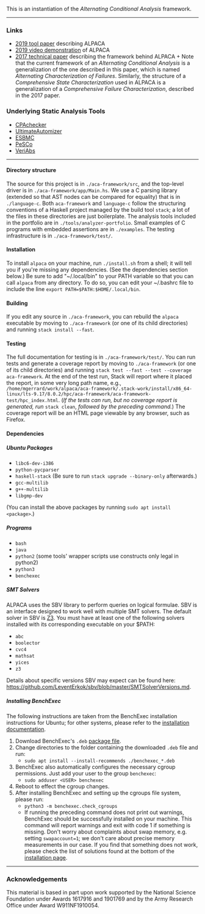 This is an instantiation of the 
*Alternating Conditional Analysis* framework.

---

### Links

- [2019 tool paper](https://bitbucket.org/mgerrard/alpaca/raw/81184644b101f170ce74713fc99b8a6a348ef94f/aca-framework/doc/icse_2019_tool.pdf)
  describing ALPACA
- [2019 video demonstration](https://youtu.be/H2yXtvODurQ) of ALPACA
- [2017 technical paper](https://bitbucket.org/mgerrard/alpaca/raw/81184644b101f170ce74713fc99b8a6a348ef94f/aca-framework/doc/ase_2017_technical.pdf) describing the framework
  behind ALPACA 
      + Note that the current framework of an
        *Alternating Conditional Analysis* is a generalization
        of the one described in this paper, which is named
        *Alternating Characterization of Failures*. Similarly,
        the structure of a *Comprehensive State Characterization*
        used in ALPACA is a generalization of a 
        *Comprehensive Failure Characterization*,
        described in the 2017 paper.
        
### Underlying Static Analysis Tools

* [CPAchecker](https://cpachecker.sosy-lab.org/)
* [UltimateAutomizer](https://ultimate.informatik.uni-freiburg.de/)
* [ESBMC](http://esbmc.org/)
* [PeSCo](https://link.springer.com/chapter/10.1007/978-3-030-17502-3_19)
* [VeriAbs](https://link.springer.com/chapter/10.1007/978-3-319-89963-3_32)

---

#### Directory structure

The source for this project is in
`./aca-framework/src`, and the top-level
driver is in `./aca-framework/app/Main.hs`. 
We use a C parsing
library (extended so that AST nodes can
be compared for equality) that is in
`./language-c`.  Both `aca-framework`
and `language-c` follow the structuring
conventions of a Haskell project
managed by the build tool `stack`; a
lot of the files in these directories
are just boilerplate. The analysis
tools included in the portfolio
are in `./tools/analyzer-portfolio`. 
Small examples of
C programs with embedded assertions
are in `./examples`.
The testing infrastructure is in
`./aca-framework/test/`.

#### Installation

To install `alpaca` on your machine,
run `./install.sh` from a shell; it
will tell you if you're missing any
dependencies.
(See the dependencies section below.)
Be sure to add "~/.local/bin" 
to your PATH variable so that you can 
call `alpaca` from any directory. 
To do so, you can edit your ~/.bashrc file 
to include the line 
`export PATH=$PATH:$HOME/.local/bin`.

#### Building

If you edit any source in
`./aca-framework`, you can rebuild
the `alpaca` executable by moving to
`./aca-framework` (or one of its child
directories) and running
`stack install --fast`.

#### Testing

The full documentation for testing is in
`./aca-framework/test/`.
You can run tests and generate a coverage report by 
moving to `./aca-framework` (or one of its child
directories) and running
`stack test --fast --test --coverage aca-framework`.
At the end of the test run, Stack will report where it placed the report, 
in some very long path name, e.g.,
`/home/mgerrard/work/alpaca/aca-framework/.stack-work/install/x86_64-linux/lts-9.17/8.0.2/hpc/aca-framework/aca-framework-test/hpc_index.html`.
(*If the tests can run, but no coverage report is 
generated, run* `stack clean`, *followed by the preceding
command.*)
The coverage report will be an HTML page viewable
by any browser, such as Firefox.

#### Dependencies
##### Ubuntu Packages
+ `libc6-dev-i386`
+ `python-pycparser`
+ `haskell-stack` (Be sure to run `stack upgrade --binary-only` afterwards.)
+ `gcc-multilib `
+ `g++-multilib`
+ `libgmp-dev`

(You can install the above packages by running `sudo apt install <package>`.)

##### Programs
+ `bash`
+ `java`
+ `python2` (some tools' wrapper scripts use constructs only legal in python2)
+ `python3`
+ `benchexec`

##### SMT Solvers

ALPACA uses the SBV library to perform queries on logical formulae. SBV is an interface
designed to work well with multiple SMT solvers.
The default solver in SBV is [Z3](https://github.com/Z3Prover/z3).
You must have at least one of the following
solvers installed with its corresponding executable on your $PATH:

+ `abc`
+ `boolector`
+ `cvc4`
+ `mathsat`
+ `yices`
+ `z3`

Details about specific versions SBV may expect can be found here: 
https://github.com/LeventErkok/sbv/blob/master/SMTSolverVersions.md.

##### Installing BenchExec

The following instructions are taken from the BenchExec installation instructions for Ubuntu; for other systems, please refer to the [installation documentation](https://github.com/sosy-lab/benchexec/blob/master/doc/INSTALL.md).

1. Download BenchExec's `.deb` [package file](https://github.com/sosy-lab/benchexec/releases/download/2.7/benchexec_2.7-1_all.deb).
2. Change directories to the folder containing the downloaded `.deb` file and run:
    + `sudo apt install --install-recommends ./benchexec_*.deb`
3. BenchExec also automatically configures the necessary cgroup permissions. Just add your user to the group `benchexec`:
    + `sudo adduser <USER> benchexec`
4. Reboot to effect the cgroup changes.
5. After installing BenchExec and setting up the cgroups file system, please run:
    + `python3 -m benchexec.check_cgroups`
    + If running the preceding command does not print out warnings, BenchExec should be successfully installed on your machine. 
      This command will report warnings and exit with code 1 if something is missing. 
      Don't worry about complaints about swap memory, e.g. setting `swapaccount=1`; 
      we don't care about precise memory measurements in our case. 
      If you find that something does not work, please check the list of solutions found at the bottom of the [installation page](https://github.com/sosy-lab/benchexec/blob/master/doc/INSTALL.md). 

---

### Acknowledgements

This material is based in part upon work supported by the National Science Foundation under Awards 1617916 and 1901769 and by the Army Research Office under Award W911NF1910054.
